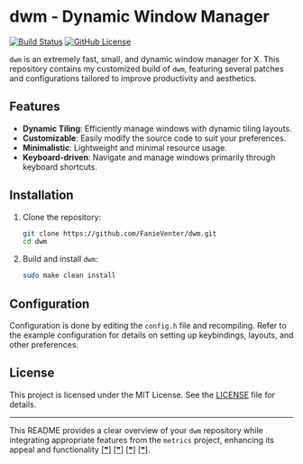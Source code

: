 

# dwm - Dynamic Window Manager

[![Build Status](https://github.com/FanieVenter/dwm/workflows/CI/badge.svg)](https://github.com/FanieVenter/dwm/actions)
[![GitHub License](https://img.shields.io/badge/license-MIT-blue.svg)](LICENSE)

`dwm` is an extremely fast, small, and dynamic window manager for X. This repository contains my customized build of `dwm`, featuring several patches and configurations tailored to improve productivity and aesthetics.

## Features

- **Dynamic Tiling**: Efficiently manage windows with dynamic tiling layouts.
- **Customizable**: Easily modify the source code to suit your preferences.
- **Minimalistic**: Lightweight and minimal resource usage.
- **Keyboard-driven**: Navigate and manage windows primarily through keyboard shortcuts.

## Installation

1. Clone the repository:
   ```sh
   git clone https://github.com/FanieVenter/dwm.git
   cd dwm
   ```
2. Build and install `dwm`:
   ```sh
   sudo make clean install
   ```

## Configuration

Configuration is done by editing the `config.h` file and recompiling. Refer to the example configuration for details on setting up keybindings, layouts, and other preferences.



## License

This project is licensed under the MIT License. See the [LICENSE](LICENSE) file for details.

---

This README provides a clear overview of your `dwm` repository while integrating appropriate features from the `metrics` project, enhancing its appeal and functionality [[❞]](https://github.com/lowlighter/metrics/releases) [[❞]](https://github.com/lowlighter/metrics/blob/master/README.md) [[❞]](https://dev.to/lowlighter/discover-your-github-ranking-with-metrics-insights-dpe) [[❞]](https://dev.to/lowlighter/embellish-your-github-readme-profile-with-20-metrics-pagespeed-stats-music-you-ve-listened-to-and-more-2kda).
